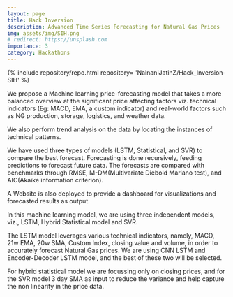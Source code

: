 ```yaml
---
layout: page
title: Hack Inversion
description: Advanced Time Series Forecasting for Natural Gas Prices
img: assets/img/SIH.png
# redirect: https://unsplash.com
importance: 3
category: Hackathons
---
```



<div class="repositories d-flex flex-wrap flex-md-row flex-column justify-content-between align-items-center">
    {% include repository/repo.html repository= 'NainaniJatinZ/Hack_Inversion-SIH' %}
</div> 

We propose a Machine learning price-forecasting model that takes a more balanced overview at the significant price affecting factors viz. technical indicators (Eg: MACD, EMA, a custom indicator) and real-world factors such as NG production, storage, logistics, and weather data.

We also perform trend analysis on the data by locating the instances of technical patterns.

We have used three types of models (LSTM, Statistical, and SVR) to compare the best forecast. Forecasting is done recursively, feeding predictions to forecast future data. The forecasts are compared with benchmarks through RMSE, M-DM(Multivariate Diebold Mariano test), and AIC(Akaike information criterion).

A Website is also deployed to provide a dashboard for visualizations and forecasted results as output.

In this machine learning model, we are using three independent models, viz., LSTM, Hybrid Statistical model and SVR.

The LSTM model leverages various technical indicators, namely, MACD, 21w EMA, 20w SMA, Custom Index, closing value and volume, in order to accurately forecast Natural Gas prices. We are using CNN LSTM and Encoder-Decoder LSTM model, and the best of these two will be selected.

For hybrid statistical model we are focussing only on closing prices, and for the SVR model 3 day SMA as input to reduce the variance and help capture the non linearity in the price data.